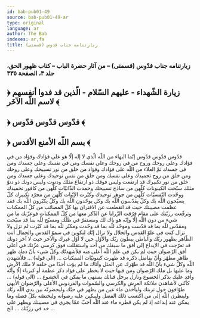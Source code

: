 ```yaml
---
id: bab-pub01-49
source: bab-pub01-49-ar
type: original
language: ar
author: The Bab
indexes: ar,fa
title: زيارتنامه جناب قدوس (قسمتى)
---
```

### زيارتنامه جناب قدّوس (قسمتى) – من آثار حضرة الباب – كتاب ظهور الحق، جلد ۳، الصفحة ۳۳٥

## ﴿ زيارة الشّهداء - عليهم السّلام - الّذين قد فدوا أنفسهم لاسم اللّه الآخَر ﴾

## ﴿ قدّوس قدّوس قدّوس ﴾

## ﴿ بسم اللّه الأمنع الأقدس ﴾

قدّوس قدّوس قدّوس إنّما البهاء من اللّه الّذي لا إله إلّا هو على فؤادك وفؤاد من في فؤادك وعلى روحك وروح من في روحك وعلى نفسك ومن في نفسك وعلى جسدك ومن في جسدك ثمّ العلاء من اللّه على فؤادك وفؤاد من خلق من نور تسبيحك وعلى روحك ومن خلق من روح تحميدك وعلى نفسك ومن خلق من نفس توحيدك وعلى جسدك ومن خلق من نور تكبيرك قد ارتفعت وليس فوقك ذو ارتفاع مثلك ودنوت وليس دونك ذو دنوّ مثلك سبّحت الكينونات كلّهن من ساذج تسبيحك وحمدت الذّاتيّات كلّهن من كافور تحميدك ووحّدت النّفسيّات كلّهن من جوهر توحيدك وكبّرت الإنّيات كلّهن من مجرّد تكبيرك كلّ يسبّحون اللّه بك وكلّ يقدّسون اللّه بك وكل يوحّدون اللّه بك وكلّ يكبّرون اللّه بك فقد عظمت مصيبتك حيث قد انقطعت عن الاقتران بها كلّ المصائب من كلّ الممكنات وترفّعت رزيّتك على مقام فرّقت الزّرايا عن الذّكر معها من كلّ الممكنات فوعزّتك ما من شيء من دون اللّه إلّا وإنّه هو باك لك ومستقرّ في ظلّك ومسبّح للّه بما قد سبّحت ومقدّس للّه بما قد قدّست وموحّد للّه بما قد وحّدت ومكبّر للّه بما قد كبّرت لم تزل ولا تزال كنت في علوّ القدس والجلال ولا تزال إنّك لتكونن في سموّ القدس والجمال أنت الظّاهر بظهور ربّك والباطن ببطون ربّك والأوّل حين لا أوّل غيرك والآخر حيث لا آخر دونك قد تعرّجت في الإبداع إلى أفق ما سبقك من أحد واستقللت فوق كرسي عزّتك في أعلى أفق الرّضوان حيث لم يكن في علم اللّه أعلى منه فلأشهدنّك وكلّ شيء بأنّ دمك طهر طاهر مطهّر وأنّ بفاضل ذكره قد ظهرت كينونيّات الممكنات ... (الى قوله) ... فلأشهدن اللّه وكلّ شيء بأنّ اللّه قد طهّرك عن المثل وآتاك ما لم يؤت أحدًا من خلقه لا ملك الأرض وما عليها بل ملك الرّضوان ومن فيها حيث لا يخطر على فؤاد ذكر عظمة أو كبرياء إلّا وأنّه وافد عليك بذكر الخضوع ونازل برحل فنائك بمنتهى ما يمكن في الخشوع ... (الى قوله) ... كأنّني لأشاهدن ملائكة العرش والكرسي والسّموات والفردوس الأعلى والرّضوان الأبهى طوّافون حول تربتك وليأخذن ماء عين من يظهر في حبّك وليحضرنّه بين يدي اللّه ربّك ولينظرن اللّه إلى من اكتسب ذلك الفضل وليبكين عليه رضوانه وليختصّه بكلّ فضله وما يمكن عند إبداعه إذ لم يكن قطرة ماء عند اللّه أحبّ عمّا يجري في مصيبتك ويظهر على خد في رزيّتك ... الخ ...
